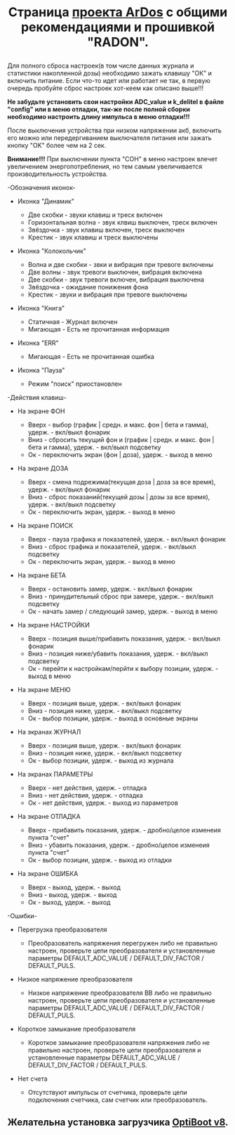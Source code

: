 # <p align="center">Страница [проекта ArDos](http://arduino.ru/forum/proekty/ardos-dozimetr-prodolzhenie-temy-chast-%E2%84%962#comment-634908) с общими рекомендациями и прошивкой "RADON".</p> 

Для полного сброса настроек(в том числе данных журнала и статистики накопленной дозы) необходимо зажать клавишу "ОК" и включить питание.
Если что-то идет или работает не так, в первую очередь пробуйте сброс настроек хот-кеем как описано выше!!!

  <b>Не забудьте установить свои настройки ADC_value и k_delitel в файле "config" или в меню отладки, так-же после полной сборки необходимо настроить длину импульса в меню отладки!!!</b>

  После выключения устройства при низком напряжении акб, включить его можно или передергиванием выключателя питания или зажать кнопку "OK" более чем на 2 сек.

<b>Внимание!!!</b> При выключении пункта "СОН" в меню настроек влечет увеличением энергопотребления, но тем самым увеличивается производительность устройства.

   -Обозначения иконок-

  - Иконка "Динамик"
      - Две скобки - звуки клавиш и треск включен
      - Горизонтальная волна - звук клвиш выключен, треск включен
      - Звёздочка - звук клавиш включен, треск выключен
      - Крестик - звук клавиш и треск выключены

  - Иконка "Колокольчик"
      - Волна и две скобки - звки и вибрация при тревоге включены
      - Две волны - звук тревоги выключен, вибрация включена
      - Две скобки - звук тревоги включен, вибрация выключена
      - Звёздочка - ожидание понижения фона
      - Крестик - звуки и вибрация при тревоге выключены
      
  - Иконка "Книга"
      - Статичная - Журнал включен
      - Мигающая - Есть не прочитанная информация

  - Иконка "ERR"
     -  Мигающая - Есть не прочитанная ошибка

  - Иконка "Пауза"
     -  Режим "поиск" приостановлен
  
  -Действия клавиш-

  - На экране ФОН
      - Вверх - выбор (график | средн. и макс. фон | бета и гамма), удерж. - вкл/выкл фонарик
      - Вниз - сбросить текущий фон и (график | средн. и макс. фон | бета и гамма), удерж. - вкл/выкл подсветку
      - Ок - переключить экран (фон | доза), удерж. - выход в меню

  - На экране ДОЗА
      - Вверх - смена подрежима(текущая доза | доза за все время), удерж. - вкл/выкл фонарик
      - Вниз - сброс показаний(текущей дозы | дозы за все время), удерж. - вкл/выкл подсветку
      - Ок - переключить экран, удерж. - выход в меню

  - На экране ПОИСК
      - Вверх - пауза графика и показателей, удерж. - вкл/выкл фонарик
      - Вниз - сброс графика и показателей, удерж. - вкл/выкл подсветку
      - Ок - переключить экран, удерж. - выход в меню

  - На экране БЕТА
      - Вверх - остановить замер, удерж. - вкл/выкл фонарик
      - Вниз - принудительный сброс при замере, удерж. - вкл/выкл подсветку
      - Ок - начать замер / следующий замер, удерж. - выход в меню

  - На экране НАСТРОЙКИ
      - Вверх - позиция выше/прибавить показания, удерж. - вкл/выкл фонарик
      - Вниз - позиция ниже/убавить показания, удерж. - вкл/выкл подсветку
      - Ок - перейти к настройкам/перйти к выбору позиции, удерж. - выход в меню

   - На экране МЕНЮ
      - Вверх - позиция выше, удерж. - вкл/выкл фонарик
      - Вниз - позиция ниже, удерж. - вкл/выкл подсветку
      - Ок - выбор позиции, удерж. - выход в основные экраны
      
  - На экранах ЖУРНАЛ
      - Вверх - позиция выше, удерж. - вкл/выкл фонарик
      - Вниз - позиция ниже, удерж. - вкл/выкл подсветку
      - Ок - выбор позиции, удерж. - выход из журнала

  - На экранах ПАРАМЕТРЫ
      - Вверх - нет действия, удерж. - отладка
      - Вниз - нет действия, удерж. - отладка
      - Ок - нет действия, удерж. - выход из параметров

  - На экране ОТЛАДКА
      - Вверх - прибавить показания, удерж. - дробно/целое изменеия пункта "счет"
      - Вниз - убавить показания, удерж. - дробно/целое изменеия пункта "счет"
      - Ок - выбор позиции, удерж. - выход из отладки

  - На экране ОШИБКА
      - Вверх - выход, удерж. - выход
      - Вниз - выход, удерж. - выход
      - Ок - выход, удерж. - выход

  -Ошибки-

  - Перегрузка преобразователя
      - Преобразователь напряжения перегружен либо не правильно настроен, проверьте цепи преобразователя и установленные параметры DEFAULT_ADC_VALUE / DEFAULT_DIV_FACTOR / DEFAULT_PULS.
      
  - Низкое напряжение преобразователя
      - Низкое напряжение преобразователя ВВ либо не правильно настроен, проверьте цепи преобразователя и установленные параметры DEFAULT_ADC_VALUE / DEFAULT_DIV_FACTOR / DEFAULT_PULS.

  - Короткое замыкание преобразователя
      - Короткое замыкание преобразователя напряжения либо не правильно настроен, проверьте цепи преобразователя и установленные параметры DEFAULT_ADC_VALUE / DEFAULT_DIV_FACTOR / DEFAULT_PULS.

  - Нет счета
      - Отсутствуют импульсы от счетчика, проверьте цепи подключения счетчика, сам счетчик или преобразователь.
  
  ## <p align="center">Желательна установка загрузчика [OptiBoot v8](https://github.com/Optiboot/optiboot).</p>

  
 <p align="center">
  <img src="http://arduino.ru/sites/default/files/u52103/3_6_1_mid.jpg" alt=""/>
</p>
